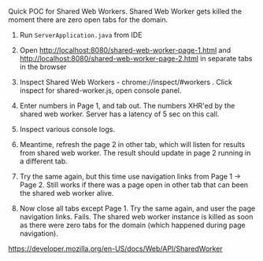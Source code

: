 Quick POC for Shared Web Workers.
Shared Web Worker gets killed the moment there are zero open tabs for the domain.


1. Run `ServerApplication.java` from IDE
2. Open <http://localhost:8080/shared-web-worker-page-1.html> and <http://localhost:8080/shared-web-worker-page-2.html> in separate tabs in the browser
3. Inspect Shared Web Workers - chrome://inspect/#workers . Click inspect for shared-worker.js, open console panel.
4. Enter numbers in Page 1, and tab out. The numbers XHR'ed by the shared web worker. Server has a latency of 5 sec on this call.
5. Inspect various console logs.
5. Meantime, refresh the page 2 in other tab, which will listen for results from shared web worker. The result should update in page 2 running in a different tab.

6. Try the same again, but this time use navigation links from Page 1 -> Page 2. Still works if there was a page open in other tab that can been the shared web worker alive.
7. Now close all tabs except Page 1. Try the same again, and user the page navigation links. Fails. The shared web worker instance is killed as soon as there were zero tabs for the domain (which happened during page navigation).

https://developer.mozilla.org/en-US/docs/Web/API/SharedWorker
